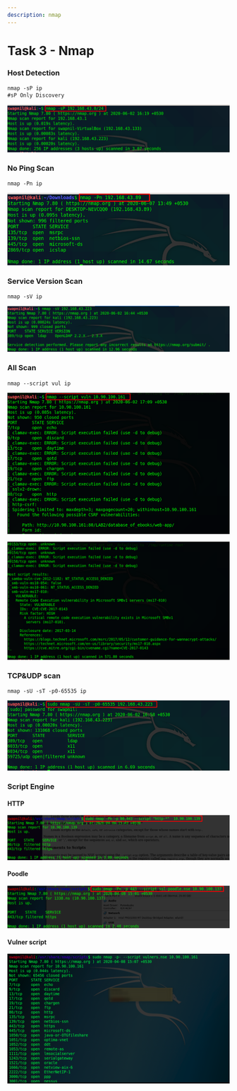 ```yaml
---
description: nmap
---
```


# Task 3 - Nmap

### Host Detection

```text
nmap -sP ip
#sP Only Discovery
```

![](assets/1_host.png)

### No Ping Scan

```text
nmap -Pn ip
```

![](assets/1_ping_scan.png)

### Service Version Scan

```text
nmap -sV ip
```

![](assets/service_version.png)

### All Scan

```text
nmap --script vul ip
```

![](assets/1_all_scan.png)

![](assets/2_all_scan.png)

### TCP&UDP scan

```text
nmap -sU -sT -p0-65535 ip
```

![](assets/1_tcp_udp_scan.png)

### Script Engine

#### HTTP

![](assets/1_http.png)

#### Poodle

![](assets/1_poodle.png)

#### Vulner script

![](assets/1_VULNERS.png)

